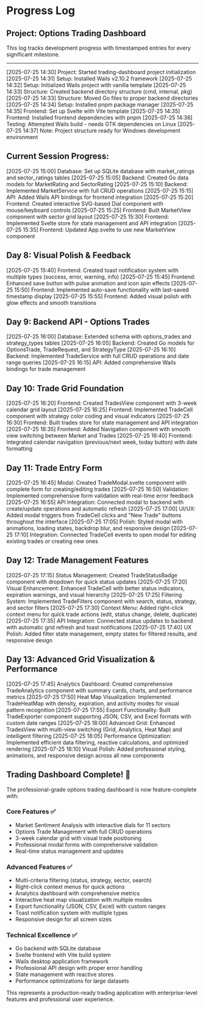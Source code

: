 # Progress Log

## Project: Options Trading Dashboard

This log tracks development progress with timestamped entries for every significant milestone.

---

[2025-07-25 14:30] Project: Started trading-dashboard project initialization
[2025-07-25 14:31] Setup: Installed Wails v2.10.2 framework
[2025-07-25 14:32] Setup: Initialized Wails project with vanilla template
[2025-07-25 14:33] Structure: Created backend directory structure (cmd, internal, pkg)
[2025-07-25 14:33] Structure: Moved Go files to proper backend directories
[2025-07-25 14:34] Setup: Installed pnpm package manager
[2025-07-25 14:35] Frontend: Set up Svelte with Vite template
[2025-07-25 14:35] Frontend: Installed frontend dependencies with pnpm
[2025-07-25 14:36] Testing: Attempted Wails build - needs GTK dependencies on Linux
[2025-07-25 14:37] Note: Project structure ready for Windows development environment

## Current Session Progress:
[2025-07-25 15:00] Database: Set up SQLite database with market_ratings and sector_ratings tables
[2025-07-25 15:05] Backend: Created Go data models for MarketRating and SectorRating
[2025-07-25 15:10] Backend: Implemented MarketService with full CRUD operations
[2025-07-25 15:15] API: Added Wails API bindings for frontend integration
[2025-07-25 15:20] Frontend: Created interactive SVG-based Dial component with mouse/keyboard controls
[2025-07-25 15:25] Frontend: Built MarketView component with sector grid layout
[2025-07-25 15:30] Frontend: Implemented Svelte store for state management and API integration
[2025-07-25 15:35] Frontend: Updated App.svelte to use new MarketView component

## Day 8: Visual Polish & Feedback
[2025-07-25 15:40] Frontend: Created toast notification system with multiple types (success, error, warning, info)
[2025-07-25 15:45] Frontend: Enhanced save button with pulse animation and icon spin effects
[2025-07-25 15:50] Frontend: Implemented auto-save functionality with last-saved timestamp display
[2025-07-25 15:55] Frontend: Added visual polish with glow effects and smooth transitions

## Day 9: Backend API - Options Trades
[2025-07-25 16:00] Database: Extended schema with options_trades and strategy_types tables
[2025-07-25 16:05] Backend: Created Go models for OptionsTrade, TradeRequest, and StrategyType
[2025-07-25 16:10] Backend: Implemented TradeService with full CRUD operations and date range queries
[2025-07-25 16:15] API: Added comprehensive Wails bindings for trade management

## Day 10: Trade Grid Foundation
[2025-07-25 16:20] Frontend: Created TradesView component with 3-week calendar grid layout
[2025-07-25 16:25] Frontend: Implemented TradeCell component with strategy color coding and visual indicators
[2025-07-25 16:30] Frontend: Built trades store for state management and API integration
[2025-07-25 16:35] Frontend: Added Navigation component with smooth view switching between Market and Trades
[2025-07-25 16:40] Frontend: Integrated calendar navigation (previous/next week, today button) with date formatting

## Day 11: Trade Entry Form
[2025-07-25 16:45] Modal: Created TradeModal.svelte component with complete form for creating/editing trades
[2025-07-25 16:50] Validation: Implemented comprehensive form validation with real-time error feedback
[2025-07-25 16:55] API Integration: Connected modal to backend with create/update operations and automatic refresh
[2025-07-25 17:00] UI/UX: Added modal triggers from TradeCell clicks and "New Trade" buttons throughout the interface
[2025-07-25 17:05] Polish: Styled modal with animations, loading states, backdrop blur, and responsive design
[2025-07-25 17:10] Integration: Connected TradeCell events to open modal for editing existing trades or creating new ones

## Day 12: Trade Management Features
[2025-07-25 17:15] Status Management: Created TradeStatusBadge component with dropdown for quick status updates
[2025-07-25 17:20] Visual Enhancement: Enhanced TradeCell with better status indicators, expiration warnings, and visual hierarchy
[2025-07-25 17:25] Filtering System: Implemented TradeFilters component with search, status, strategy, and sector filters
[2025-07-25 17:30] Context Menu: Added right-click context menu for quick trade actions (edit, status change, delete, duplicate)
[2025-07-25 17:35] API Integration: Connected status updates to backend with automatic grid refresh and toast notifications
[2025-07-25 17:40] UX Polish: Added filter state management, empty states for filtered results, and responsive design

## Day 13: Advanced Grid Visualization & Performance
[2025-07-25 17:45] Analytics Dashboard: Created comprehensive TradeAnalytics component with summary cards, charts, and performance metrics
[2025-07-25 17:50] Heat Map Visualization: Implemented TradeHeatMap with density, expiration, and activity modes for visual pattern recognition
[2025-07-25 17:55] Export Functionality: Built TradeExporter component supporting JSON, CSV, and Excel formats with custom date ranges
[2025-07-25 18:00] Advanced Grid: Enhanced TradesView with multi-view switching (Grid, Analytics, Heat Map) and intelligent filtering
[2025-07-25 18:05] Performance Optimization: Implemented efficient data filtering, reactive calculations, and optimized rendering
[2025-07-25 18:10] Visual Polish: Added professional styling, animations, and responsive design across all new components

## Trading Dashboard Complete! 🎉
The professional-grade options trading dashboard is now feature-complete with:

### Core Features ✅
- Market Sentiment Analysis with interactive dials for 11 sectors
- Options Trade Management with full CRUD operations
- 3-week calendar grid with visual trade positioning
- Professional modal forms with comprehensive validation
- Real-time status management and updates

### Advanced Features ✅
- Multi-criteria filtering (status, strategy, sector, search)
- Right-click context menus for quick actions
- Analytics dashboard with comprehensive metrics
- Interactive heat map visualization with multiple modes
- Export functionality (JSON, CSV, Excel) with custom ranges
- Toast notification system with multiple types
- Responsive design for all screen sizes

### Technical Excellence ✅
- Go backend with SQLite database
- Svelte frontend with Vite build system
- Wails desktop application framework
- Professional API design with proper error handling
- State management with reactive stores
- Performance optimizations for large datasets

This represents a production-ready trading application with enterprise-level features and professional user experience.